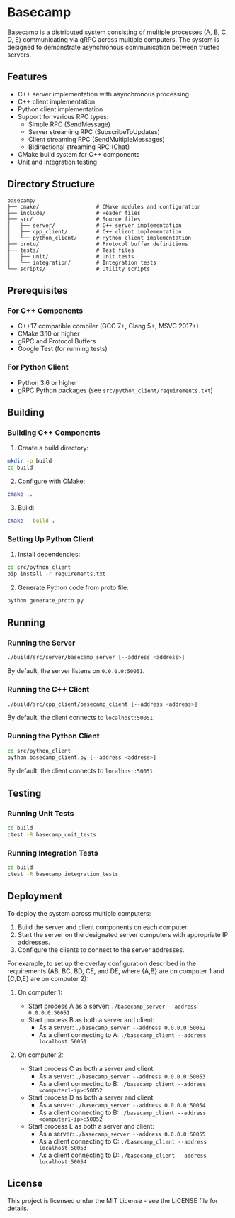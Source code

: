 # Basecamp

Basecamp is a distributed system consisting of multiple processes (A, B, C, D, E) communicating via gRPC across multiple computers. The system is designed to demonstrate asynchronous communication between trusted servers.

## Features

- C++ server implementation with asynchronous processing
- C++ client implementation
- Python client implementation
- Support for various RPC types:
  - Simple RPC (SendMessage)
  - Server streaming RPC (SubscribeToUpdates)
  - Client streaming RPC (SendMultipleMessages)
  - Bidirectional streaming RPC (Chat)
- CMake build system for C++ components
- Unit and integration testing

## Directory Structure

```
basecamp/
├── cmake/                  # CMake modules and configuration
├── include/                # Header files
├── src/                    # Source files
│   ├── server/             # C++ server implementation
│   ├── cpp_client/         # C++ client implementation
│   └── python_client/      # Python client implementation
├── proto/                  # Protocol buffer definitions
├── tests/                  # Test files
│   ├── unit/               # Unit tests
│   └── integration/        # Integration tests
└── scripts/                # Utility scripts
```

## Prerequisites

### For C++ Components

- C++17 compatible compiler (GCC 7+, Clang 5+, MSVC 2017+)
- CMake 3.10 or higher
- gRPC and Protocol Buffers
- Google Test (for running tests)

### For Python Client

- Python 3.6 or higher
- gRPC Python packages (see `src/python_client/requirements.txt`)

## Building

### Building C++ Components

1. Create a build directory:

```bash
mkdir -p build
cd build
```

2. Configure with CMake:

```bash
cmake ..
```

3. Build:

```bash
cmake --build .
```

### Setting Up Python Client

1. Install dependencies:

```bash
cd src/python_client
pip install -r requirements.txt
```

2. Generate Python code from proto file:

```bash
python generate_proto.py
```

## Running

### Running the Server

```bash
./build/src/server/basecamp_server [--address <address>]
```

By default, the server listens on `0.0.0.0:50051`.

### Running the C++ Client

```bash
./build/src/cpp_client/basecamp_client [--address <address>]
```

By default, the client connects to `localhost:50051`.

### Running the Python Client

```bash
cd src/python_client
python basecamp_client.py [--address <address>]
```

By default, the client connects to `localhost:50051`.

## Testing

### Running Unit Tests

```bash
cd build
ctest -R basecamp_unit_tests
```

### Running Integration Tests

```bash
cd build
ctest -R basecamp_integration_tests
```

## Deployment

To deploy the system across multiple computers:

1. Build the server and client components on each computer.
2. Start the server on the designated server computers with appropriate IP addresses.
3. Configure the clients to connect to the server addresses.

For example, to set up the overlay configuration described in the requirements (AB, BC, BD, CE, and DE, where {A,B} are on computer 1 and {C,D,E} are on computer 2):

1. On computer 1:
   - Start process A as a server: `./basecamp_server --address 0.0.0.0:50051`
   - Start process B as both a server and client:
     - As a server: `./basecamp_server --address 0.0.0.0:50052`
     - As a client connecting to A: `./basecamp_client --address localhost:50051`

2. On computer 2:
   - Start process C as both a server and client:
     - As a server: `./basecamp_server --address 0.0.0.0:50053`
     - As a client connecting to B: `./basecamp_client --address <computer1-ip>:50052`
   - Start process D as both a server and client:
     - As a server: `./basecamp_server --address 0.0.0.0:50054`
     - As a client connecting to B: `./basecamp_client --address <computer1-ip>:50052`
   - Start process E as both a server and client:
     - As a server: `./basecamp_server --address 0.0.0.0:50055`
     - As a client connecting to C: `./basecamp_client --address localhost:50053`
     - As a client connecting to D: `./basecamp_client --address localhost:50054`

## License

This project is licensed under the MIT License - see the LICENSE file for details.
